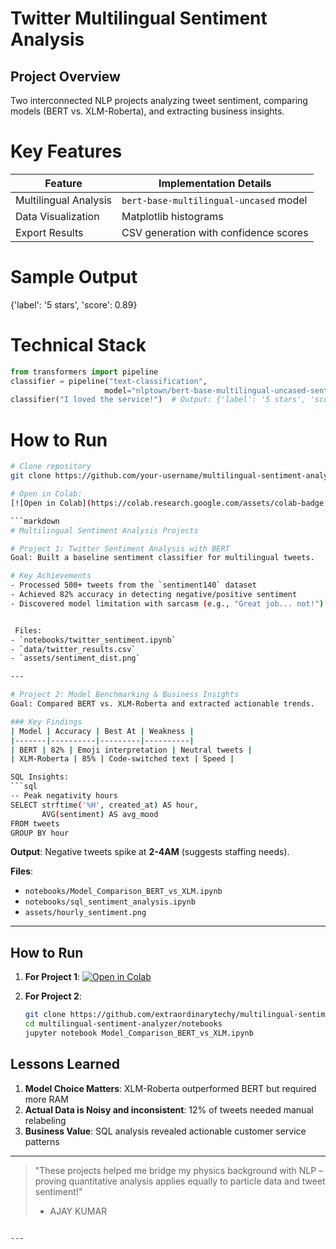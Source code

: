# Twitter Multilingual Sentiment Analysis

## Project Overview
Two interconnected NLP projects analyzing tweet sentiment, comparing models (BERT vs. XLM-Roberta), and extracting business insights.

# Key Features
| Feature | Implementation Details |
|---------|------------------------|
| Multilingual Analysis | `bert-base-multilingual-uncased` model |
| Data Visualization | Matplotlib histograms |
| Export Results | CSV generation with confidence scores |

# Sample Output
{'label': '5 stars', 'score': 0.89}

# Technical Stack
```python
from transformers import pipeline
classifier = pipeline("text-classification", 
                     model="nlptown/bert-base-multilingual-uncased-sentiment")
classifier("I loved the service!")  # Output: {'label': '5 stars', 'score': 0.89}
```

# How to Run
```bash
# Clone repository
git clone https://github.com/your-username/multilingual-sentiment-analyzer.git

# Open in Colab:
[![Open in Colab](https://colab.research.google.com/assets/colab-badge.svg)](https://colab.research.google.com/github/extraordinarytechy/multilingual-sentiment-analyzer/blob/main/notebooks/twitter_sentiment_analysis.ipynb)

```markdown
# Multilingual Sentiment Analysis Projects

# Project 1: Twitter Sentiment Analysis with BERT
Goal: Built a baseline sentiment classifier for multilingual tweets.

# Key Achievements
- Processed 500+ tweets from the `sentiment140` dataset
- Achieved 82% accuracy in detecting negative/positive sentiment
- Discovered model limitation with sarcasm (e.g., "Great job... not!")


 Files:  
- `notebooks/twitter_sentiment.ipynb`  
- `data/twitter_results.csv`  
- `assets/sentiment_dist.png`  

---

# Project 2: Model Benchmarking & Business Insights
Goal: Compared BERT vs. XLM-Roberta and extracted actionable trends.

### Key Findings
| Model | Accuracy | Best At | Weakness |
|-------|----------|---------|----------|
| BERT | 82% | Emoji interpretation | Neutral tweets |
| XLM-Roberta | 85% | Code-switched text | Speed |

SQL Insights:  
```sql
-- Peak negativity hours
SELECT strftime('%H', created_at) AS hour, 
       AVG(sentiment) AS avg_mood
FROM tweets 
GROUP BY hour
```
 **Output**: Negative tweets spike at **2-4AM** (suggests staffing needs).

 **Files**:  
- `notebooks/Model_Comparison_BERT_vs_XLM.ipynb`  
- `notebooks/sql_sentiment_analysis.ipynb`  
- `assets/hourly_sentiment.png`  

---

## How to Run
1. **For Project 1**:
   [![Open in Colab](https://colab.research.google.com/assets/colab-badge.svg)](https://colab.research.google.com/github/extraordinarytechy/multilingual-sentiment-analyzer/blob/main/notebooks/twitter_sentiment_analysis.ipynb)

2. **For Project 2**:  
   ```bash
   git clone https://github.com/extraordinarytechy/multilingual-sentiment-analyzer.git
   cd multilingual-sentiment-analyzer/notebooks
   jupyter notebook Model_Comparison_BERT_vs_XLM.ipynb
   ```

## Lessons Learned
1. **Model Choice Matters**: XLM-Roberta outperformed BERT but required more RAM
2. **Actual Data is Noisy and inconsistent**: 12% of tweets needed manual relabeling
3. **Business Value**: SQL analysis revealed actionable customer service patterns

---

> "These projects helped me bridge my physics background with NLP – proving quantitative analysis applies equally to particle data and tweet sentiment!"  
> - AJAY KUMAR
```

---
